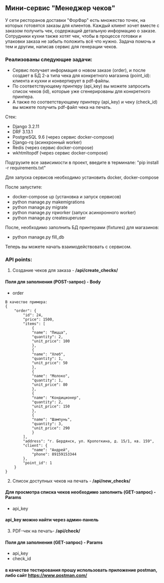 ## **Мини-сервис "Менеджер чеков"**
У сети ресторанов доставки "ФорФар" есть множество точек, на которых готовятся заказы для клиентов. 
Каждый клиент хочет вместе с заказом получить чек, содержащий детальную информацию о заказе. 
Сотрудники кухни также хотят чек, чтобы в процессе готовки и упаковки заказа не забыть положить всё что нужно. 
Задача помочь и тем и другим, написав сервис для генерации чеков.
### Реализованы следующие задачи:
* Сервис получает информация о новом заказе (order), и после создает в БД 2-а типа чека для конкретного магазина (point_id): клиента и кухни и конвертирует в pdf-файлы. 
* По соответствующему принтеру (api_key) вы можете запросить список чеков (id), которые уже сгенерированы для конкретного принтера. 
* А также по соответствующему принтеру (api_key) и чеку (check_id) вы можете получить pdf-файл чека на печать.

Стек:

* Django 3.2.11
* DRF 3.13.1
* PostgreSQL 9.6 (через сервис docker-compose)
* Django-rq (асинхронный worker)
* Redis (через сервис docker-compose)
* wkhtmltopdf (через сервис docker-compose)

Подгрузите все зависимости в проект, введите в терминале: "pip install -r requirements.txt"

Для запуска сервисов необходимо установить docker, docker-compose

После запустите:
* docker-compose up (установка и запуск сервисов)
* python manage.py makemigrations
* python manage.py migrate
* python manage.py rqworker (запуск асинхронного worker)
* python manage.py createsuperuser 

После, необходимо заполнить БД принтерами (fixtures) для магазинов:
* python manage.py fill_db

Теперь вы можете начать взаимодействовать с сервисом.
### API points:

1) Создание чеков для заказа -
**/api/create_checks/**
#### Поля для заполнения (POST-запрос) - Body
* order
```
В качестве примера:
{
    "order": {
        "id": 24,
        "price": 1500,
        "items": [
            {
            "name": "Пицца",
            "quantity": 2,
            "unit_price": 100
            },
            {
            "name": "Хлеб",
            "quantity": 1,
            "unit_price": 50
            },
            {
            "name": "Молоко",
            "quantity": 1,
            "unit_price": 80
            },
            {
            "name": "Кондиционер",
            "quantity": 2,
            "unit_price": 150
            },
            {
            "name": "Шампунь",
            "quantity": 3,
            "unit_price": 290
            }
        ],
        "address": "г. Бердянск, ул. Кропоткина, д. 15/1, кв. 159",
        "client": {
            "name": "Андрей",
            "phone": 89159153344
        },
        "point_id": 1
    }
}
```
2) Список доступных чеков на печать - **/api/new_checks/**
#### Для просмотра списка чеков необходимо заполнить (GET-запрос) - Params
* api_key

#### api_key можно найти через админ-панель
3) PDF-чек на печать- **/api/check/**
#### Поля для заполнения (GET-запрос) - Params
* api_key
* сheck_id


#### в качестве тестирования прошу использовать приложение postman, либо сайт https://www.postman.com/